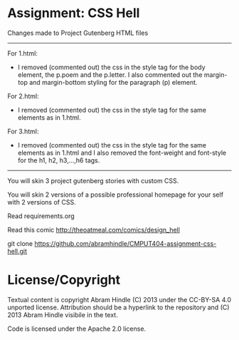 Assignment: CSS Hell
====================

Changes made to Project Gutenberg HTML files
___

For 1.html:  
 - I removed (commented out) the css in the style tag for the body element, the p.poem and the p.letter. I also commented out the margin-top and margin-bottom styling for the paragraph (p) element.

For 2.html:
 - I removed (commented out) the css in the style tag for the same elements as in 1.html.

For 3.html:
 - I removed (commented out) the css in the style tag for the same elements as in 1.html and I also removed the font-weight and font-style for the h1, h2, h3,...,h6 tags.
 
___

You will skin 3 project gutenberg stories with custom CSS.

You will skin 2 versions of a possible professional homepage for your
self with 2 versions of CSS.

Read requirements.org

Read this comic http://theoatmeal.com/comics/design_hell

git clone https://github.com/abramhindle/CMPUT404-assignment-css-hell.git

License/Copyright
=================

Textual content is copyright Abram Hindle (C) 2013 under the CC-BY-SA
4.0 unported license. Attribution should be a hyperlink to the
repository and (C) 2013 Abram Hindle visibile in the text.

Code is licensed under the Apache 2.0 license.


